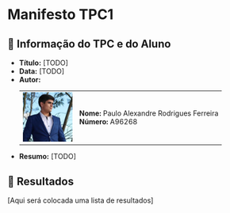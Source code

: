 # Manifesto TPC1

## 📌 Informação do TPC e do Aluno  

- **Título:** [TODO]  
- **Data:** [TODO]  
- **Autor:**  
    <table>
    <tr>
        <td><img src="../Images/Foto.jpg" width="100"></td>
        <td>
        <strong>Nome:</strong> Paulo Alexandre Rodrigues Ferreira<br>
        <strong>Número:</strong> A96268
        </td>
    </tr>
    </table>
- **Resumo:** [TODO]  

## 📂 Resultados  
[Aqui será colocada uma lista de resultados]
